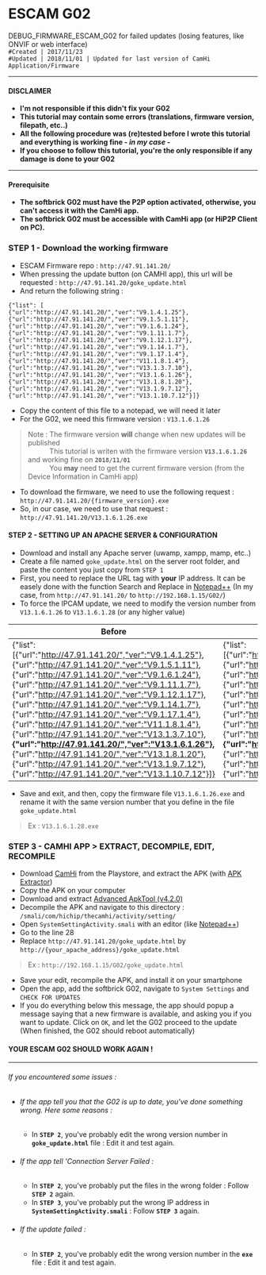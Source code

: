 # ESCAM G02
DEBUG_FIRMWARE_ESCAM_G02 for failed updates (losing features, like ONVIF or web interface)  
`#Created | 2017/11/23`  
`#Updated | 2018/11/01 | Updated for last version of CamHi Application/Firmware`

---
 #### DISCLAIMER
 - **I'm not responsible if this didn't fix your G02**
 - **This tutorial may contain some errors (translations, firmware version, filepath, etc..)**  
 - **All the following procedure was (re)tested before I wrote this tutorial and everything is working fine - _in my case_ -** 
 - **If you choose to follow this tutorial, you're the only responsible if any damage is done to your G02**
---

#### Prerequisite
- **The softbrick G02 must have the P2P option activated, otherwise, you can't access it with the CamHi app.**  
- **The softbrick G02 must be accessible with CamHi app (or HiP2P Client on PC).**

### STEP 1 - Download the working firmware
- ESCAM Firmware repo : `http://47.91.141.20/`  
- When pressing the update button (on CAMHI app), this url will be requested : `http://47.91.141.20/goke_update.html`  
- And return the following string :  

```
{"list": [
{"url":"http://47.91.141.20/","ver":"V9.1.4.1.25"},
{"url":"http://47.91.141.20/","ver":"V9.1.5.1.11"},
{"url":"http://47.91.141.20/","ver":"V9.1.6.1.24"},
{"url":"http://47.91.141.20/","ver":"V9.1.11.1.7"},
{"url":"http://47.91.141.20/","ver":"V9.1.12.1.17"},
{"url":"http://47.91.141.20/","ver":"V9.1.14.1.7"},
{"url":"http://47.91.141.20/","ver":"V9.1.17.1.4"},
{"url":"http://47.91.141.20/","ver":"V11.1.8.1.4"},
{"url":"http://47.91.141.20/","ver":"V13.1.3.7.10"},
{"url":"http://47.91.141.20/","ver":"V13.1.6.1.26"},
{"url":"http://47.91.141.20/","ver":"V13.1.8.1.20"},
{"url":"http://47.91.141.20/","ver":"V13.1.9.7.12"},
{"url":"http://47.91.141.20/","ver":"V13.1.10.7.12"}]}
```

- Copy the content of this file to a notepad, we will need it later  
- For the G02, we need this firmware version : `V13.1.6.1.26`  
>Note : The firmware version **will** change when new updates will be published  
>           This tutorial is writen with the firmware version **`V13.1.6.1.26`** and working fine on **`2018/11/01`**  
>           You **may** need to get the current firmware version (from the Device Information in CamHi app)

- To download the firmware, we need to use the following request : `http://47.91.141.20/{firmware_version}.exe`  
- So, in our case, we need to use that request : `http://47.91.141.20/V13.1.6.1.26.exe`  

#### STEP 2 - SETTING UP AN APACHE SERVER & CONFIGURATION 
- Download and install any Apache server (uwamp, xampp, mamp, etc..)  
- Create a file named `goke_update.html` on the server root folder, and paste the content you just copy from `STEP 1`  
- First, you need to replace the URL tag with **your** IP address. It can be easely done with the function Search and Replace in  [Notepad++](https://notepad-plus-plus.org/) (In my case, from `http://47.91.141.20/` to `http://192.168.1.15/G02/`)
- To force the IPCAM update, we need to modify the version number from `V13.1.6.1.26` to `V13.1.6.1.28` (or any higher value)    

Before | After
--|--
{"list": [{"url":"http://47.91.141.20/","ver":"V9.1.4.1.25"}, {"url":"http://47.91.141.20/","ver":"V9.1.5.1.11"}, {"url":"http://47.91.141.20/","ver":"V9.1.6.1.24"}, {"url":"http://47.91.141.20/","ver":"V9.1.11.1.7"}, {"url":"http://47.91.141.20/","ver":"V9.1.12.1.17"}, {"url":"http://47.91.141.20/","ver":"V9.1.14.1.7"}, {"url":"http://47.91.141.20/","ver":"V9.1.17.1.4"}, {"url":"http://47.91.141.20/","ver":"V11.1.8.1.4"}, {"url":"http://47.91.141.20/","ver":"V13.1.3.7.10"}, **{"url":"http://47.91.141.20/","ver":"V13.1.6.1.26"},** {"url":"http://47.91.141.20/","ver":"V13.1.8.1.20"}, {"url":"http://47.91.141.20/","ver":"V13.1.9.7.12"}, {"url":"http://47.91.141.20/","ver":"V13.1.10.7.12"}]} | {"list": [{"url":"http://192.168.1.15/G02/","ver":"V9.1.4.1.25"}, {"url":"http://192.168.1.15/G02/","ver":"V9.1.5.1.11"}, {"url":"http://192.168.1.15/G02/","ver":"V9.1.6.1.24"}, {"url":"http://192.168.1.15/G02/","ver":"V9.1.11.1.7"}, {"url":"http://192.168.1.15/G02/","ver":"V9.1.12.1.17"}, {"url":"http://192.168.1.15/G02/","ver":"V9.1.14.1.7"}, {"url":"http://192.168.1.15/G02/","ver":"V9.1.17.1.4"}, {"url":"http://192.168.1.15/G02/","ver":"V11.1.8.1.4"}, {"url":"http://192.168.1.15/G02/","ver":"V13.1.3.7.10"}, **{"url":"http://192.168.1.15/G02/","ver":"V13.1.6.1.28"}**, {"url":"http://192.168.1.15/G02/","ver":"V13.1.8.1.20"}, {"url":"http://192.168.1.15/G02/","ver":"V13.1.9.7.12"}, {"url":"http://192.168.1.15/G02/","ver":"V13.1.10.7.12"}]}

- Save and exit, and then, copy the firmware file `V13.1.6.1.26.exe` and rename it with the same version number that you define in the  file `goke_update.html` 
>Ex : `V13.1.6.1.28.exe`  

### STEP 3 - CAMHI APP > EXTRACT, DECOMPILE, EDIT, RECOMPILE 
- Download [CamHi](https://play.google.com/store/apps/details?id=com.hichip) from the Playstore, and extract the APK (with [APK Extractor](https://play.google.com/store/apps/details?id=com.ext.ui&hl=fr))
- Copy the APK on your computer
- Download and extract [Advanced ApkTool (v4.2.0)](https://forum.xda-developers.com/showpost.php?p=77638764&postcount=835)  
- Decompile the APK and navigate to this directory : `/smali/com/hichip/thecamhi/activity/setting/`  
- Open `SystemSettingActivity.smali` with an editor (like [Notepad++](https://notepad-plus-plus.org/))
- Go to the line 28    
- Replace  `http://47.91.141.20/goke_update.html` by `http://{your_apache_address}/goke_update.html`  
>Ex : `http://192.168.1.15/G02/goke_update.html`  

- Save your edit, recompile the APK, and install it on your smartphone
- Open the app, add the softbrick G02, navigate to `System Settings` and `CHECK FOR UPDATES`  
- If you do everything below this message, the app should popup a message saying that a new firmware is available, and asking you if you want to update. Click on `OK`, and let the G02 proceed to the update (When finished, the G02 should reboot automatically)

#### YOUR ESCAM G02 SHOULD WORK AGAIN !
---
###### If you encountered some issues :  
- ###### If the app tell you that the G02 is up to date, you've done something wrong. Here some reasons :  
 	- In **`STEP 2`**, you've probably edit the wrong version number in **`goke_update.html`** file : Edit it and test again.  
- ###### If the app tell 'Connection Server Failed :  
	- In **`STEP 2`**, you've probably put the files in the wrong folder : Follow **`STEP 2`** again.  
 	- In **`STEP 3`**, you've probably put the wrong IP address in **`SystemSettingActivity.smali`** : Follow **`STEP 3`** again.  
- ###### If the update failed :  
 	- In **`STEP 2`**, you've probably edit the wrong version number in the **`exe`**  file : Edit it and test again.  
